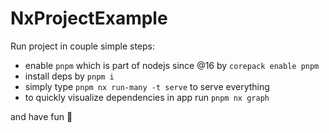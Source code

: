# NxProjectExample

Run project in couple simple steps:
* enable `pnpm` which is part of nodejs since @16 by `corepack enable pnpm`
* install deps by `pnpm i`
* simply type `pnpm nx run-many -t serve` to serve everything
* to quickly visualize dependencies in app run `pnpm nx graph`

and have fun :beer:
